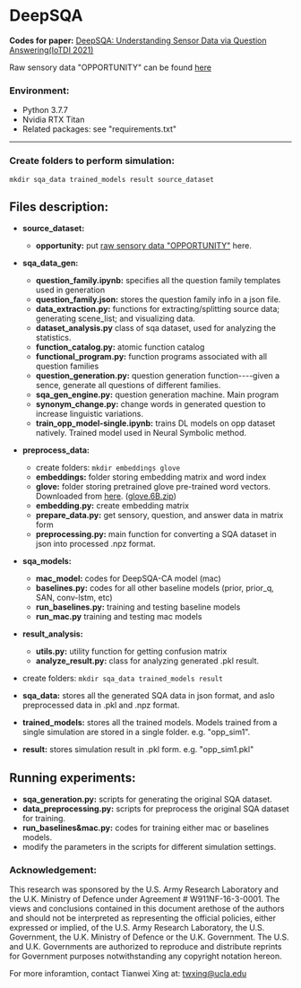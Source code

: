 
# DeepSQA
**Codes for paper:**
[DeepSQA: Understanding Sensor Data via Question Answering(IoTDI 2021)](https://github.com/nesl/DeepSQA/blob/master/DeepSQA-paper.pdf)

Raw sensory data "OPPORTUNITY" can be found [here](https://archive.ics.uci.edu/ml/datasets/opportunity+activity+recognition)


### Environment:
- Python 3.7.7
- Nvidia RTX Titan
- Related packages: see "requirements.txt"
----


### Create folders to perform simulation:
```
mkdir sqa_data trained_models result source_dataset
```


## Files description:

-  __source_dataset:__ 
	- __opportunity:__ put [raw sensory data "OPPORTUNITY"](https://archive.ics.uci.edu/static/public/226/opportunity+activity+recognition.zip) here.
-  __sqa_data_gen:__ 
	- __question_family.ipynb:__ specifies all the question family templates used in generation
	- __question_family.json:__ stores the question family info in a json file.
	- __data_extraction.py:__ functions for extracting/splitting source data; generating scene_list; and visualizing data.
	- __dataset_analysis.py__ class of sqa dataset, used for analyzing the statistics.
	- __function_catalog.py:__ atomic function catalog
	- __functional_program.py:__ function programs associated with all question families
	- __question_generation.py:__ question generation function----given a sence, generate all questions of different families.
	- __sqa_gen_engine.py:__ question generation machine. Main program
	- __synonym_change.py:__ change words in generated question to increase linguistic variations.
	- __train_opp_model-single.ipynb:__ trains DL models on opp dataset natively. Trained model used in Neural Symbolic method.

-  __preprocess_data:__ 
	- create folders: ``mkdir embeddings glove``
	- __embeddings:__ folder storing embedding matrix and word index
	- __glove:__ folder storing pretrained glove pre-trained word vectors. Downloaded from [here](https://nlp.stanford.edu/projects/glove/). ([glove.6B.zip](https://nlp.stanford.edu/data/glove.6B.zip))
	- __embedding.py:__  create embedding matrix
	- __prepare_data.py:__ get sensory, question, and answer data in matrix form
	- __preprocessing.py:__ main function for converting a SQA dataset in json into processed .npz format.

-  __sqa_models:__ 
	- __mac_model:__ codes for DeepSQA-CA model (mac)
	- __baselines.py:__ codes for all other baseline models (prior, prior_q, SAN, conv-lstm, etc)
	- __run_baselines.py:__ training and testing baseline models 
	- __run_mac.py__ training and testing mac models

- __result_analysis:__ 
	- __utils.py:__ utility function for getting confusion matrix
	- __analyze_result.py:__ class for analyzing generated .pkl result.


- create folders: ``mkdir sqa_data trained_models result ``
-  __sqa_data:__ stores all the generated SQA data in json format, and aslo preprocessed data in .pkl and .npz format.
-  __trained_models:__ stores all the trained models. Models trained from a single simulation are stored in a single folder. e.g. "opp_sim1".
- __result:__ stores simulation result in .pkl form. e.g. "opp_sim1.pkl"

## Running experiments:
- __sqa_generation.py:__ scripts for generating the original SQA dataset. 
- __data_preprocessing.py:__ scripts for preprocess the original SQA dataset for training.
- __run_baselines&mac.py:__ codes for training either mac or baselines models.
- modify the parameters in the scripts for different simulation settings.



### Acknowledgement:

This research was sponsored by the U.S. Army Research Laboratory and the U.K. Ministry of Defence under Agreement # W911NF-16-3-0001. The views and conclusions contained in this document arethose of the authors and should not be interpreted as representing the official policies, either expressed or implied, of the U.S. Army Research Laboratory, the U.S. Government, the U.K. Ministry of Defence or the U.K. Government. The U.S. and U.K. Governments are authorized to reproduce and distribute reprints for Government purposes notwithstanding any copyright notation hereon.

For more inforamtion, contact Tianwei Xing at:  [twxing@ucla.edu](mailto:twxing@ucla.edu)
